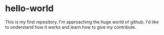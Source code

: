 # hello-world
This is my first repository. 
I'm approaching the huge world of github. I'd like to understand how it works and learn how to give my contribute.
